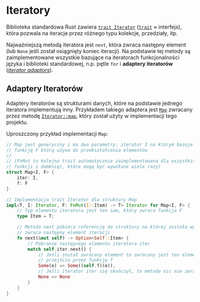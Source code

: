 # Iteratory

Biblioteka standardowa Rust zawiera [`trait Iterator`](https://doc.rust-lang.org/stable/core/iter/trait.Iterator.html) ([`trait`](https://doc.rust-lang.org/stable/book/ch10-02-traits.html) ≈ interfejs), która pozwala na iteracje przez różnego typu kolekcje, przedziały, itp.

Najważniejszą metodą iteratora jest `next`, która zwraca następny element (lub `None` jeśli został osiągnięty koniec iteracji). Na podstawie tej metody są zaimplementowane wszystkie bazujące na iteratorach funkcjonalności języka i biblioteki standardowej, n.p. pętle `for` i **adaptery iteratorów** ([*iterator adaptors*](https://doc.rust-lang.org/book/ch13-02-iterators.html#methods-that-produce-other-iterators)).

## Adaptery Iteratorów

Adaptery iteratorów są strukturami danych, które na podstawie jednego iteratora implementują inny. Przykładem takiego adaptera jest [`Map`](https://doc.rust-lang.org/stable/std/iter/struct.Map.html) zwracany przez metodę [`Iterator::map`](https://doc.rust-lang.org/stable/std/iter/trait.Iterator.html#method.map), który został użyty w implementacji tego projektu.

Uproszczony przykład implementacji `Map`:

```rs
// Map jest generyczny i ma dwa parametry: iterator I na którym bazuje i
// funkcję F którą używa do przekształcenia elementów
// 
// (FnMut to kolejna trait automatycznie zaimplementowana dla wszystkich
// funkcji i domknięć, które mogą być wywołane wiele razy)
struct Map<I, F> {
	iter: I,
	f: F
}

// Implementacja trait Iterator dla struktury Map
impl<T, I: Iterator, F: FnMut(I::Item) -> T> Iterator for Map<I, F> {
	// Typ elementu iteratora jest ten sam, który zwraca funkcja F
	type Item = T;

	// Metoda next pobiera referencję do struktury na której została wywołana i
	// zwraca następny element iteracji
	fn next(&mut self) -> Option<Self::Item> {
		// Pobranie następnego elementu iteratora iter
		match self.iter.next() {
			// Jeśli został zwrócony element to zwrócony jest ten element po
			// przejściu przez funkcję f
		    Some(e) => Some((self.f)(e)),
			// Jeśli iterator iter się skończył, to metoda nic nie zwraca
		    None => None
		}
	}
}
```
